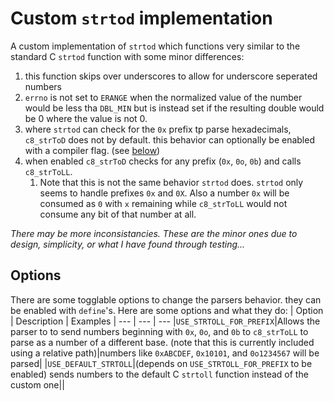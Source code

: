 # Custom `strtod` implementation

A custom implementation of `strtod` which functions very similar to the standard C `strtod` function with some minor differences:
1. this function skips over underscores to allow for underscore seperated numbers
2. `errno` is not set to `ERANGE` when the normalized value of the number would be less tha `DBL_MIN` but is instead set if the resulting double would be 0 where the value is not 0.
3. where `strtod` can check for the `0x` prefix tp parse hexadecimals, `c8_strToD` does not by default. this behavior can optionally be enabled with a compiler flag. (see [below](##Options))
4. when enabled `c8_strToD` checks for any prefix (`0x`, `0o`, `0b`) and calls `c8_strToLL`. 
    1. Note that this is not the same behavior `strtod` does. `strtod` only seems to handle prefixes `0x` and `0X`. Also a number `0x` will be consumed as `0` with `x` remaining while `c8_strToLL` would not consume any bit of that number at all.

*There may be more inconsistancies. These are the minor ones due to design, simplicity, or what I have found through testing...*

## Options
There are some togglable options to change the parsers behavior. they can be enabled with `define`'s. Here are some options and what they do:
| Option | Description | Examples |
--- | --- | ---
|`USE_STRTOLL_FOR_PREFIX`|Allows the parser to to send numbers beginning with `0x`, `0o`, and `0b` to `c8_strToLL` to parse as a number of a different base. (note that this is currently included using a relative path)|numbers like `0xABCDEF`, `0x10101`, and `0o1234567` will be parsed|
|`USE_DEFAULT_STRTOLL`|(depends on `USE_STRTOLL_FOR_PREFIX` to be enabled) sends numbers to the default C `strtoll` function instead of the custom one||